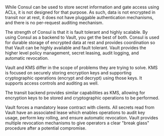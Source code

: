 While Consul can be used to store secret information and gate access using ACLs, it is not designed for that purpose. As such, data is not encrypted in transit nor at rest, it does not have pluggable authentication mechanisms, and there is no per-request auditing mechanism.

The strength of Consul is that it is fault tolerant and highly scalable. By using Consul as a backend to Vault, you get the best of both. Consul is used for durable storage of encrypted data at rest and provides coordination so that Vault can be highly available and fault tolerant. Vault provides the higher level policy management, secret leasing, audit logging, and automatic revocation.

Vault and KMS differ in the scope of problems they are trying to solve. KMS is focused on securely storing encryption keys and supporting cryptographic operations (encrypt and decrypt) using those keys. It supports access controls and auditing as well.

The transit backend provides similar capabilities as KMS, allowing for encryption keys to be stored and cryptographic operations to be performed.

Vault forces a mandatory lease contract with clients. All secrets read from Vault have an associated lease which enables operations to audit key usage, perform key rolling, and ensure automatic revocation. Vault provides multiple revocation mechanisms to give operators a clear "break glass" procedure after a potential compromise.
